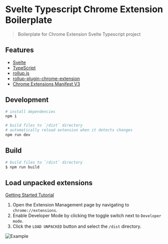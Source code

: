 # Svelte Typescript Chrome Extension Boilerplate

> Boilerplate for Chrome Extension Svelte Typescript project

## Features

-   [Svelte](https://svelte.dev/)
-   [TypeScript](https://www.typescriptlang.org/)
-   [rollup.js](https://rollupjs.org/guide/en/)
-   [rollup-plugin-chrome-extension](https://www.extend-chrome.dev/rollup-plugin)
-   [Chrome Extensions Manifest V3](https://developer.chrome.com/docs/extensions/mv3/intro/)

## Development

```bash
# install dependencies
npm i

# build files to `/dist` directory
# automatically reload extension when it detects changes
npm run dev
```

## Build

```bash
# build files to `/dist` directory
$ npm run build
```

## Load unpacked extensions

[Getting Started Tutorial](https://developer.chrome.com/docs/extensions/mv3/getstarted/)

1. Open the Extension Management page by navigating to `chrome://extensions`.
2. Enable Developer Mode by clicking the toggle switch next to `Developer mode`.
3. Click the `LOAD UNPACKED` button and select the `/dist` directory.

![Example](https://wd.imgix.net/image/BhuKGJaIeLNPW9ehns59NfwqKxF2/vOu7iPbaapkALed96rzN.png?auto=format&w=571)
